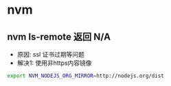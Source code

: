 # nvm 
## nvm ls-remote 返回 N/A
  * 原因: ssl 证书过期等问题
  * 解决1: 使用非https内容镜像
  ```bash
  export NVM_NODEJS_ORG_MIRROR=http://nodejs.org/dist
  ```